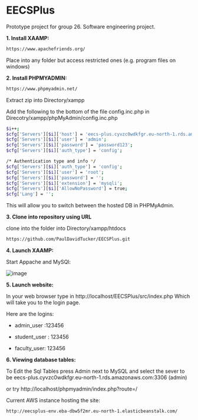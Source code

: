 # EECSPlus
Prototype project for group 26. Software engineering project.



**1. Install XAAMP:**
```sh
https://www.apachefriends.org/
```

Place into any folder but access restricted ones (e.g. program files on windows)

**2. Install PHPMYADMIN:**

```sh
https://www.phpmyadmin.net/
```

Extract zip into  Directory/xampp

Add the  following to the bottom of the file config.inc.php in   Direcotry/xampp/phpMyAdmin/config.inc.php

```sh
$i++;
$cfg['Servers'][$i]['host'] = 'eecs-plus.cyvzc0wdkfgr.eu-north-1.rds.amazonaws.com:3306'; 
$cfg['Servers'][$i]['user'] = 'admin';   
$cfg['Servers'][$i]['password'] = 'password123';  
$cfg['Servers'][$i]['auth_type'] = 'config';      
```

```sh
/* Authentication type and info */
$cfg['Servers'][$i]['auth_type'] = 'config';
$cfg['Servers'][$i]['user'] = 'root';
$cfg['Servers'][$i]['password'] = '';
$cfg['Servers'][$i]['extension'] = 'mysqli';
$cfg['Servers'][$i]['AllowNoPassword'] = true;
$cfg['Lang'] = '';
```

This will allow you to switch between the hosted DB in PHPMyAdmin.

**3. Clone into repository using URL**


clone into the folder  into  Directory/xampp/htdocs
```sh
https://github.com/PaulDavidTucker/EECSPlus.git
```

**4. Launch XAAMP:**

Start Appache and MySQl:

![image](https://user-images.githubusercontent.com/94861347/229575661-09177288-2162-4afd-accb-44c5c5ac31a6.png)


**5. Launch website:**

In your web browser type in http://localhost/EECSPlus/src/index.php  Which will take you to the login page.

Here are the logins: 

* admin_user :123456

* student_user : 123456

* faculty_user: 123456
 

**6. Viewing database tables:**

To Edit the Sql Tables press Admin next to MySQL and select the sever to be  eecs-plus.cyvzc0wdkfgr.eu-north-1.rds.amazonaws.com:3306  (admin)
 
 or try http://localhost/phpmyadmin/index.php?route=/

Current AWS instance hosting the site:

```sh
http://eecsplus-env.eba-dbw5f2mr.eu-north-1.elasticbeanstalk.com/
```
